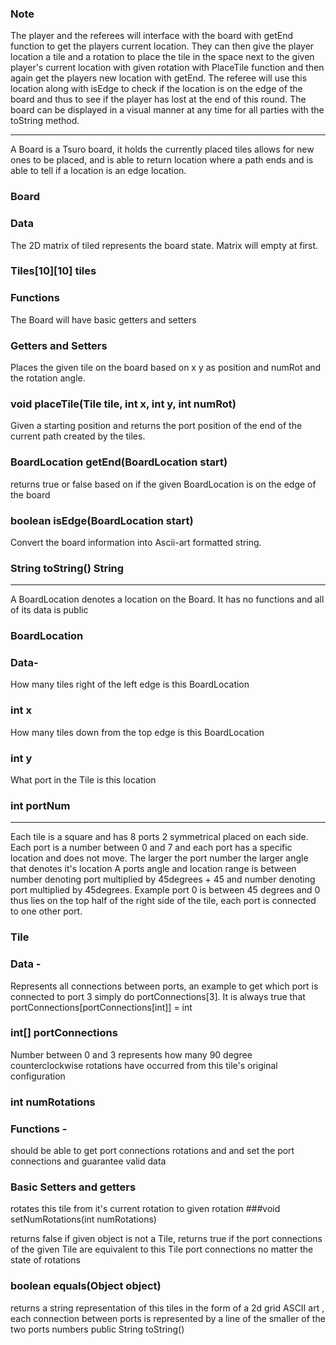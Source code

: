 ### Note
The player and the referees will interface with the board with getEnd function to get the players current location.
They can then give the player location a tile and a rotation to place the tile in the space next to the given player's 
current location with given rotation with PlaceTile function and then again get the players new location with getEnd. The referee will use 
this location along with isEdge to check if the location is on the edge of the board  and thus to see if the player
has lost at the end of this round. The board can be displayed in a visual manner at any time for all parties with the 
toString method.

___

A Board is a Tsuro board, it holds the currently placed tiles allows for new ones to be placed, and is able to return location where a path ends and  is able to tell if a location is an edge location. 
### Board 
### Data
The 2D matrix of tiled represents the board state. Matrix will empty at first.
### Tiles[10][10] tiles
### Functions
The Board will have basic getters and setters 
### Getters and Setters
Places the given  tile on the board based on x y as position and numRot and the rotation angle.
### void placeTile(Tile tile, int x, int y, int numRot)
Given a starting position and returns the port position of the end of the current path created by the tiles.
### BoardLocation getEnd(BoardLocation start)
returns true or false based on if the given BoardLocation is on the edge of the board 
### boolean isEdge(BoardLocation start)
Convert the board information into Ascii-art formatted string.
### String toString()  String

---

A BoardLocation denotes a location on the Board. It has no functions and all of its data is public
### BoardLocation
### Data-
How many tiles right of the left edge is this BoardLocation 
### int x 
How many tiles down from the top edge is this BoardLocation
### int y
What port in the Tile is this location
### int portNum

---



Each tile is a square and has 8 ports 2 symmetrical placed on each side.
Each port is a number between 0 and 7 and each port has a specific location and does not move. 
The larger the port number the larger angle that denotes it's location A ports angle and location range is between
number denoting port multiplied by  45degrees + 45 and  number denoting port multiplied by 45degrees. 
Example port 0 is between 45 degrees and 0 thus lies on the top half of the right side of the tile, 
each port is connected to one other port.
### Tile
### Data -
Represents all connections between ports, 
an example to get which port is connected to port 3 simply do portConnections[3].
It is always true that portConnections[portConnections[int]] = int
### int[] portConnections

Number between 0 and 3 represents how many 90 degree counterclockwise rotations have occurred from this tile's
original configuration
 ### int numRotations

### Functions -

should be able to get port connections rotations and  and set the port connections and guarantee valid data 
### Basic Setters and getters 

rotates this tile from it's current rotation to given rotation
###void setNumRotations(int numRotations)



returns false if given object is not a Tile, 
returns true if the port connections of the given Tile are equivalent to this Tile port connections
no matter the state of rotations 
### boolean equals(Object object)

returns a string representation of this tiles in the form of a 2d grid ASCII art
, each connection between ports is represented by a line of the smaller of the two ports numbers
public String toString()
